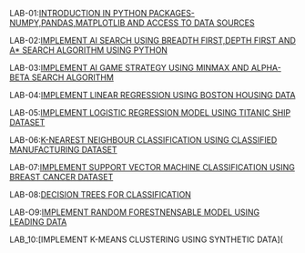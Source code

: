 LAB-01:[INTRODUCTION IN PYTHON PACKAGES-NUMPY,PANDAS,MATPLOTLIB AND ACCESS TO DATA SOURCES](https://github.com/MUKKASPANDANA/AIML-2024-25/blob/main/LAB_01.ipynb)

LAB-02:[IMPLEMENT AI SEARCH USING BREADTH FIRST,DEPTH FIRST AND A* SEARCH ALGORITHM USING PYTHON](https://github.com/MUKKASPANDANA/AIML-2024-25/blob/main/LAB_02.ipynb)

LAB-03:[IMPLEMENT AI GAME STRATEGY USING MINMAX AND ALPHA-BETA SEARCH ALGORITHM](https://github.com/MUKKASPANDANA/AIML-2024-25/blob/main/LAB_03.ipynb)

LAB-04:[IMPLEMENT LINEAR REGRESSION USING BOSTON HOUSING DATA](https://github.com/MUKKASPANDANA/AIML-2024-25/blob/main/lab_04.ipynb)

LAB-05:[IMPLEMENT LOGISTIC REGRESSION MODEL USING TITANIC SHIP DATASET](https://github.com/MUKKASPANDANA/AIML-2024-25/blob/main/LAB_05.ipynb)

LAB-06:[K-NEAREST NEIGHBOUR CLASSIFICATION USING CLASSIFIED MANUFACTURING DATASET](https://github.com/MUKKASPANDANA/AIML-2024-25/blob/main/Lab_06.ipynb)

LAB-07:[IMPLEMENT SUPPORT VECTOR MACHINE CLASSIFICATION USING BREAST CANCER DATASET](https://github.com/MUKKASPANDANA/AIML-2024-25/blob/main/LAB_07.ipynb)


LAB-08:[DECISION TREES FOR CLASSIFICATION](https://github.com/MUKKASPANDANA/AIML-2024-25/blob/main/LAB_08.ipynb)

LAB-O9:[IMPLEMENT RANDOM FORESTNENSABLE MODEL USING LEADING DATA](https://github.com/MUKKASPANDANA/AIML-2024-25/blob/main/LAB_09.ipynb)

LAB_10:[IMPLEMENT K-MEANS CLUSTERING USING SYNTHETIC DATA](
